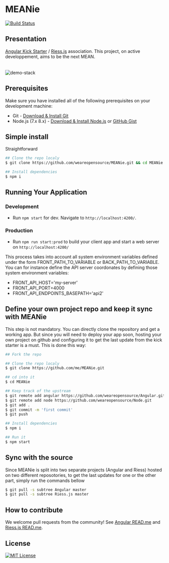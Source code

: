 # MEANie
[![Build Status](https://travis-ci.org/weareopensource/meanjs-2.svg?branch=master)](https://travis-ci.org/weareopensource/meanjs-2)

## Presentation 
[Angular Kick Starter](https://github.com/weareopensource/Angular) / [Riess.js](https://github.com/weareopensource/Riess.js) association. This project, on active developpement, aims to be the next MEAN.
<br><br><br>
![demo-stack](https://raw.githubusercontent.com/weareopensource/Angular/assets/screenshot.png)

## Prerequisites
Make sure you have installed all of the following prerequisites on your development machine:
* Git - [Download & Install Git](https://git-scm.com/downloads)
* Node.js (7.x 8.x) - [Download & Install Node.js](https://nodejs.org/en/download/) or [GitHub Gist](https://gist.github.com/isaacs/579814)

## Simple install
Straightforward
```bash
## Clone the repo localy
$ git clone https://github.com/weareopensource/MEANie.git && cd MEANie

## Install dependencies
$ npm i
```

## Running Your Application
   ### Development
   * Run `npm start` for dev. Navigate to `http://localhost:4200/`.
   ### Production
   * Run `npm run start:prod` to build your client app and start a web server on `http://localhost:4200/`

   This process takes into account all system environment variables defined under the form FRONT_PATH_TO_VARIABLE or BACK_PATH_TO_VARIABLE. You can for instance define the API server coordonates by defining those system environment variables:
   -  FRONT_API_HOST='my-server'
   -  FRONT_API_PORT=4000
   -  FRONT_API_ENDPOINTS_BASEPATH='api2'


## Define your own project repo and keep it sync with MEANie
This step is not mandatory. You can directly clone the repository and get a working app. But since you will need to deploy your app soon, hosting your own project on github and configuring it to get the last update from the kick starter is a must. This is done this way:
```bash
## Fork the repo

## Clone the repo localy
$ git clone https://github.com/me/MEANie.git

## cd into it
$ cd MEANie

## Keep track of the upstream
$ git remote add angular https://github.com/weareopensource/Angular.git
$ git remote add node https://github.com/weareopensource/Node.git
$ git add .
$ git commit -m 'first commit'
$ git push

## Install dependencies
$ npm i

## Run it
$ npm start
```

## Sync with the source
Since MEANie is split into two separate projects (Angular and Riess) hosted on two different reposotories, to get the last updates for one or the other part, simply run the commands bellow
```bash
$ git pull -s subtree Angular master
$ git pull -s subtree Riess.js master
```

## How to contribute
We welcome pull requests from the community!
See [Angular READ.me](https://github.com/weareopensource/Angular) and [Riess.js READ.me](https://github.com/weareopensource/Riess.js).

## License
[![MIT License](https://img.shields.io/badge/license-MIT-blue.svg?style=flat)](/LICENSE.md)
